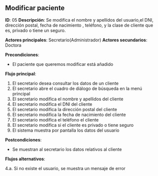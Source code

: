 ## Modificar paciente

**ID**: 05
**Descripción**: Se modifica el nombre y apellidos del
usuario,el DNI, dirección postal, fecha de nacimiento ,
teléfono, y la clase de cliente que es, privado o tiene un seguro.

**Actores principales**: Secretario(Administrador)
**Actores secundarios**: Doctora

**Precondiciones**:
* El paciente que queremos modificar está añadido

**Flujo principal**:
1. El secretario desea consultar los datos de un cliente
1. El secretario abre el cuadro de diálogo de búsqueda en la menú principal
1. El secretario modifica el nombre y apellidos del cliente
1. El secretario modifica el DNI del cliente
1. El secretario modifica la dirección postal del cliente
1. El secretario modifica la fecha de nacimiento del cliente
1. El secretario modifica el teléfono el cliente
1. El secretario modifica si el cliente es privado o tiene seguro
1. El sistema muestra por pantalla los datos del usuario

**Postcondiciones**:

* Se muestran al secretario los datos relativos al cliente

**Flujos alternativos**:

4.a. Si no existe el usuario, se muestra un mensaje de error

